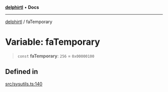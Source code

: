 [**delphirtl**](../README.md) • **Docs**

***

[delphirtl](../globals.md) / faTemporary

# Variable: faTemporary

> `const` **faTemporary**: `256` = `0x00000100`

## Defined in

[src/sysutils.ts:140](https://github.com/chuacw/delphirtl/blob/1d6969b8a199060a984c4375d6be1f0ffa838be2/src/sysutils.ts#L140)
